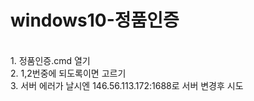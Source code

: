 # windows10-정품인증
</br>
1. 정품인증.cmd 열기 </br>
2. 1,2번중에 되도록이면 고르기</br>
3. 서버 에러가 날시엔 146.56.113.172:1688로 서버 변경후 시도
